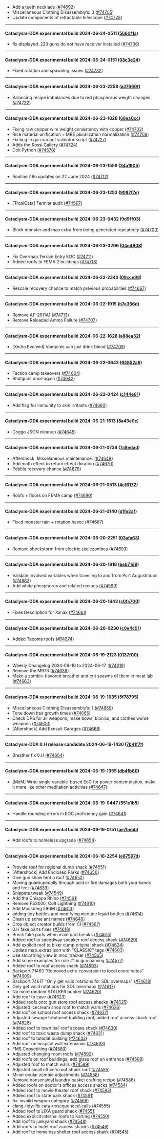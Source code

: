* Add a teeth necklace ([#74692](https://github.com/CleverRaven/Cataclysm-DDA/pull/74692))
* Miscellaneous Clothing Disassembly’s: 3 ([#74705](https://github.com/CleverRaven/Cataclysm-DDA/pull/74705))
* Update components of retractable telescope ([#74728](https://github.com/CleverRaven/Cataclysm-DDA/pull/74728))

---

#### Cataclysm-DDA experimental build 2024-06-24-0511 ([5660f1a](https://github.com/CleverRaven/Cataclysm-DDA/releases/tag/cdda-experimental-2024-06-24-0511))

* fix displayed .223 guns do not have receiver installed ([#74736](https://github.com/CleverRaven/Cataclysm-DDA/pull/74736))

---

#### Cataclysm-DDA experimental build 2024-06-24-0151 ([08c3e24](https://github.com/CleverRaven/Cataclysm-DDA/releases/tag/cdda-experimental-2024-06-24-0151))

* Fixed rotation and spawning issues ([#74732](https://github.com/CleverRaven/Cataclysm-DDA/pull/74732))

---

#### Cataclysm-DDA experimental build 2024-06-23-2258 ([a37660f](https://github.com/CleverRaven/Cataclysm-DDA/releases/tag/cdda-experimental-2024-06-23-2258))

* Balancing recipe imbalances due to red phosphorus weight changes ([#74722](https://github.com/CleverRaven/Cataclysm-DDA/pull/74722))

---

#### Cataclysm-DDA experimental build 2024-06-23-1828 ([68ea0cc](https://github.com/CleverRaven/Cataclysm-DDA/releases/tag/cdda-experimental-2024-06-23-1828))

* Fixing raw copper wire weight consistency with copper ([#74702](https://github.com/CleverRaven/Cataclysm-DDA/pull/74702))
* Rice material unification + MRE pluralization normalization ([#74706](https://github.com/CleverRaven/Cataclysm-DDA/pull/74706))
* Fix bug in gun variant validator script ([#74727](https://github.com/CleverRaven/Cataclysm-DDA/pull/74727))
* Adds the Rossi Gallery ([#74724](https://github.com/CleverRaven/Cataclysm-DDA/pull/74724))
* Colt Python ([#74576](https://github.com/CleverRaven/Cataclysm-DDA/pull/74576))

---

#### Cataclysm-DDA experimental build 2024-06-23-1559 ([34a1905](https://github.com/CleverRaven/Cataclysm-DDA/releases/tag/cdda-experimental-2024-06-23-1559))

* Routine i18n updates on 22 June 2024 ([#74712](https://github.com/CleverRaven/Cataclysm-DDA/pull/74712))

---

#### Cataclysm-DDA experimental build 2024-06-23-1253 ([9087f7e](https://github.com/CleverRaven/Cataclysm-DDA/releases/tag/cdda-experimental-2024-06-23-1253))

* [TropiCata] Termite audit ([#74567](https://github.com/CleverRaven/Cataclysm-DDA/pull/74567))

---

#### Cataclysm-DDA experimental build 2024-06-23-0432 ([9d91f03](https://github.com/CleverRaven/Cataclysm-DDA/releases/tag/cdda-experimental-2024-06-23-0432))

* Block monster and map extra from being generated repeatedly ([#74703](https://github.com/CleverRaven/Cataclysm-DDA/pull/74703))

---

#### Cataclysm-DDA experimental build 2024-06-23-0206 ([04e4908](https://github.com/CleverRaven/Cataclysm-DDA/releases/tag/cdda-experimental-2024-06-23-0206))

* Fix Overmap Terrain Entry EOC ([#74711](https://github.com/CleverRaven/Cataclysm-DDA/pull/74711))
* Added roofs to FEMA 2 buildings ([#74718](https://github.com/CleverRaven/Cataclysm-DDA/pull/74718))

---

#### Cataclysm-DDA experimental build 2024-06-22-2343 ([09cce88](https://github.com/CleverRaven/Cataclysm-DDA/releases/tag/cdda-experimental-2024-06-22-2343))

* Rescale recovery chance to match previous probabilities ([#74667](https://github.com/CleverRaven/Cataclysm-DDA/pull/74667))

---

#### Cataclysm-DDA experimental build 2024-06-22-1915 ([b7a356d](https://github.com/CleverRaven/Cataclysm-DDA/releases/tag/cdda-experimental-2024-06-22-1915))

* Remove AF-2011A1 ([#74713](https://github.com/CleverRaven/Cataclysm-DDA/pull/74713))
* Remove Reloaded Ammo Failure ([#74707](https://github.com/CleverRaven/Cataclysm-DDA/pull/74707))

---

#### Cataclysm-DDA experimental build 2024-06-22-1628 ([a88ea32](https://github.com/CleverRaven/Cataclysm-DDA/releases/tag/cdda-experimental-2024-06-22-1628))

* [Xedra Evolved] Vampires can just drink blood ([#74709](https://github.com/CleverRaven/Cataclysm-DDA/pull/74709))

---

#### Cataclysm-DDA experimental build 2024-06-22-0643 ([64852a6](https://github.com/CleverRaven/Cataclysm-DDA/releases/tag/cdda-experimental-2024-06-22-0643))

* Faction camp takeovers ([#74604](https://github.com/CleverRaven/Cataclysm-DDA/pull/74604))
* Shotguns once again ([#74642](https://github.com/CleverRaven/Cataclysm-DDA/pull/74642))

---

#### Cataclysm-DDA experimental build 2024-06-22-0424 ([c144e61](https://github.com/CleverRaven/Cataclysm-DDA/releases/tag/cdda-experimental-2024-06-22-0424))

* Add flag for immunity to skin irritants ([#74680](https://github.com/CleverRaven/Cataclysm-DDA/pull/74680))

---

#### Cataclysm-DDA experimental build 2024-06-21-1513 ([8a43e0c](https://github.com/CleverRaven/Cataclysm-DDA/releases/tag/cdda-experimental-2024-06-21-1513))

* Doggo JSON cleanup ([#74645](https://github.com/CleverRaven/Cataclysm-DDA/pull/74645))

---

#### Cataclysm-DDA experimental build 2024-06-21-0734 ([7a8edad](https://github.com/CleverRaven/Cataclysm-DDA/releases/tag/cdda-experimental-2024-06-21-0734))

* Aftershock: Miscelaneous maintenance. ([#74648](https://github.com/CleverRaven/Cataclysm-DDA/pull/74648))
* Add math effect to return effect duration ([#74670](https://github.com/CleverRaven/Cataclysm-DDA/pull/74670))
* Pebble recovery chance ([#74679](https://github.com/CleverRaven/Cataclysm-DDA/pull/74679))

---

#### Cataclysm-DDA experimental build 2024-06-21-0513 ([4c16172](https://github.com/CleverRaven/Cataclysm-DDA/releases/tag/cdda-experimental-2024-06-21-0513))

* Roofs + floors on FEMA camp ([#74690](https://github.com/CleverRaven/Cataclysm-DDA/pull/74690))

---

#### Cataclysm-DDA experimental build 2024-06-21-0140 ([d1fe2af](https://github.com/CleverRaven/Cataclysm-DDA/releases/tag/cdda-experimental-2024-06-21-0140))

* Fixed monster rain + rotation havoc ([#74687](https://github.com/CleverRaven/Cataclysm-DDA/pull/74687))

---

#### Cataclysm-DDA experimental build 2024-06-20-2251 ([03afa63](https://github.com/CleverRaven/Cataclysm-DDA/releases/tag/cdda-experimental-2024-06-20-2251))

*  Remove shockstorm from electric skelezombos ([#74693](https://github.com/CleverRaven/Cataclysm-DDA/pull/74693))

---

#### Cataclysm-DDA experimental build 2024-06-20-1918 ([beb71d9](https://github.com/CleverRaven/Cataclysm-DDA/releases/tag/cdda-experimental-2024-06-20-1918))

* Validate involved variables when traveling to and from Port Augustmoon ([#74682](https://github.com/CleverRaven/Cataclysm-DDA/pull/74682))
* Add white phosphorus and related recipes ([#74599](https://github.com/CleverRaven/Cataclysm-DDA/pull/74599))

---

#### Cataclysm-DDA experimental build 2024-06-20-1643 ([c0fa700](https://github.com/CleverRaven/Cataclysm-DDA/releases/tag/cdda-experimental-2024-06-20-1643))

* Fixes Description for Xanax ([#74661](https://github.com/CleverRaven/Cataclysm-DDA/pull/74661))

---

#### Cataclysm-DDA experimental build 2024-06-20-0230 ([c0e4c91](https://github.com/CleverRaven/Cataclysm-DDA/releases/tag/cdda-experimental-2024-06-20-0230))

* Added Tacoma roofs ([#74674](https://github.com/CleverRaven/Cataclysm-DDA/pull/74674))

---

#### Cataclysm-DDA experimental build 2024-06-19-2123 ([0137f00](https://github.com/CleverRaven/Cataclysm-DDA/releases/tag/cdda-experimental-2024-06-19-2123))

* Weekly Changelog 2024-06-10 to 2024-06-17 ([#74619](https://github.com/CleverRaven/Cataclysm-DDA/pull/74619))
* Remove the MR73 ([#74636](https://github.com/CleverRaven/Cataclysm-DDA/pull/74636))
* Make a zombie-flavored breather and cut spawns of them in meat lab ([#74663](https://github.com/CleverRaven/Cataclysm-DDA/pull/74663))

---

#### Cataclysm-DDA experimental build 2024-06-19-1635 ([5f78795](https://github.com/CleverRaven/Cataclysm-DDA/releases/tag/cdda-experimental-2024-06-19-1635))

* Miscellaneous Clothing Disassembly’s: 1 ([#74659](https://github.com/CleverRaven/Cataclysm-DDA/pull/74659))
* Tone down hair growth times ([#74665](https://github.com/CleverRaven/Cataclysm-DDA/pull/74665))
* Check DPS for all weapons, make bows, bionics, and clothes worse weapons ([#74600](https://github.com/CleverRaven/Cataclysm-DDA/pull/74600))
* [Aftershock] Add Exosuit Garages ([#74668](https://github.com/CleverRaven/Cataclysm-DDA/pull/74668))

---

#### Cataclysm-DDA 0.H release candidate 2024-06-19-1430 ([7b4ff7f](https://github.com/CleverRaven/Cataclysm-DDA/releases/tag/cdda-0.H-2024-06-19-1430))

* Breather fix 0.H ([#74664](https://github.com/CleverRaven/Cataclysm-DDA/pull/74664))

---

#### Cataclysm-DDA experimental build 2024-06-19-1355 ([db4fb60](https://github.com/CleverRaven/Cataclysm-DDA/releases/tag/cdda-experimental-2024-06-19-1355))

* [MoM] Write single variable-based EoC for power contemplation, make it more like other meditation activities ([#74647](https://github.com/CleverRaven/Cataclysm-DDA/pull/74647))

---

#### Cataclysm-DDA experimental build 2024-06-19-0447 ([551e1b5](https://github.com/CleverRaven/Cataclysm-DDA/releases/tag/cdda-experimental-2024-06-19-0447))

* Handle rounding errors in EOC proficiency gain ([#74641](https://github.com/CleverRaven/Cataclysm-DDA/pull/74641))

---

#### Cataclysm-DDA experimental build 2024-06-19-0151 ([ae7bebb](https://github.com/CleverRaven/Cataclysm-DDA/releases/tag/cdda-experimental-2024-06-19-0151))

* Add roofs to homeless upgrade ([#74654](https://github.com/CleverRaven/Cataclysm-DDA/pull/74654))

---

#### Cataclysm-DDA experimental build 2024-06-18-2254 ([e87597d](https://github.com/CleverRaven/Cataclysm-DDA/releases/tag/cdda-experimental-2024-06-18-2254))

* Provide roof for regional dump shack ([#74651](https://github.com/CleverRaven/Cataclysm-DDA/pull/74651))
* [Aftershock] Add Enclosed Parks ([#74650](https://github.com/CleverRaven/Cataclysm-DDA/pull/74650))
* Give gun show tent a roof ([#74652](https://github.com/CleverRaven/Cataclysm-DDA/pull/74652))
* Moving quadrupedally through acid or fire damages both your hands and feet ([#74639](https://github.com/CleverRaven/Cataclysm-DDA/pull/74639))
* Snippets tweak ([#74549](https://github.com/CleverRaven/Cataclysm-DDA/pull/74549))
* Add the Chiappa Rhino ([#74561](https://github.com/CleverRaven/Cataclysm-DDA/pull/74561))
* Remove FS2000, Colt Lightning  ([#74610](https://github.com/CleverRaven/Cataclysm-DDA/pull/74610))
* Add Mossberg 590M ([#74613](https://github.com/CleverRaven/Cataclysm-DDA/pull/74613))
* adding tiny bottles and modifying nicotine liquid bottles ([#74614](https://github.com/CleverRaven/Cataclysm-DDA/pull/74614))
* Clean up some ant names ([#74640](https://github.com/CleverRaven/Cataclysm-DDA/pull/74640))
* Drop object creator builds from CI ([#74587](https://github.com/CleverRaven/Cataclysm-DDA/pull/74587))
* 0.H fake parts fixes ([#74616](https://github.com/CleverRaven/Cataclysm-DDA/pull/74616))
* Break fake parts when main part breaks ([#74615](https://github.com/CleverRaven/Cataclysm-DDA/pull/74615))
* Added roof to speedway speaker roof access shack ([#74629](https://github.com/CleverRaven/Cataclysm-DDA/pull/74629))
* Add explicit roof to biker dump original shack ([#74634](https://github.com/CleverRaven/Cataclysm-DDA/pull/74634))
* Update map_extras.json with "CLASSIC" tags ([#74603](https://github.com/CleverRaven/Cataclysm-DDA/pull/74603))
* Use std::string_view in mod_tracker ([#74565](https://github.com/CleverRaven/Cataclysm-DDA/pull/74565))
* Add some examples for rule #1 in gun naming ([#74577](https://github.com/CleverRaven/Cataclysm-DDA/pull/74577))
* Added roof to roof access shack ([#74593](https://github.com/CleverRaven/Cataclysm-DDA/pull/74593))
* Backport 71463 "Removed extra conversion to local coordinates" ([#74609](https://github.com/CleverRaven/Cataclysm-DDA/pull/74609))
* Backport 74617 "Only get valid rotations for SDL overmaps" ([#74618](https://github.com/CleverRaven/Cataclysm-DDA/pull/74618))
* Only get valid rotations for SDL overmaps ([#74617](https://github.com/CleverRaven/Cataclysm-DDA/pull/74617))
* No more random STALKER bunker ([#74620](https://github.com/CleverRaven/Cataclysm-DDA/pull/74620))
* Add roof to cave ([#74623](https://github.com/CleverRaven/Cataclysm-DDA/pull/74623))
* Added roofs onto gun store roof access shacks ([#74625](https://github.com/CleverRaven/Cataclysm-DDA/pull/74625))
* Adjusted icecream shop roof to match walls ([#74626](https://github.com/CleverRaven/Cataclysm-DDA/pull/74626))
* Add roof on school roof access shack ([#74627](https://github.com/CleverRaven/Cataclysm-DDA/pull/74627))
* Adjusted sewage treatment building roof, added roof access shack roof ([#74628](https://github.com/CleverRaven/Cataclysm-DDA/pull/74628))
* Added roof to town hall roof access shack ([#74630](https://github.com/CleverRaven/Cataclysm-DDA/pull/74630))
* Add roof to toxic waste dump shack ([#74631](https://github.com/CleverRaven/Cataclysm-DDA/pull/74631))
* Add roof to tutorial building ([#74632](https://github.com/CleverRaven/Cataclysm-DDA/pull/74632))
* Add roof on hospital wall extensions ([#74633](https://github.com/CleverRaven/Cataclysm-DDA/pull/74633))
* FMS Copyediting ([#74580](https://github.com/CleverRaven/Cataclysm-DDA/pull/74580))
* Adjusted changing room roofs ([#74592](https://github.com/CleverRaven/Cataclysm-DDA/pull/74592))
* Add roofs on roof buildings, add glass roof on entrance ([#74588](https://github.com/CleverRaven/Cataclysm-DDA/pull/74588))
* Adjusted roof to match walls ([#74589](https://github.com/CleverRaven/Cataclysm-DDA/pull/74589))
* Adjusted small office's roof shack roof ([#74585](https://github.com/CleverRaven/Cataclysm-DDA/pull/74585))
* Minor ocular zombie adjustments ([#74558](https://github.com/CleverRaven/Cataclysm-DDA/pull/74558))
* Remove nonsensical laundry basket crafting recipe ([#74586](https://github.com/CleverRaven/Cataclysm-DDA/pull/74586))
* Added roofs on doctor's offices access shacks ([#74584](https://github.com/CleverRaven/Cataclysm-DDA/pull/74584))
* Added roof to movie theater roof shack ([#74583](https://github.com/CleverRaven/Cataclysm-DDA/pull/74583))
* Added roof to state park shack ([#74591](https://github.com/CleverRaven/Cataclysm-DDA/pull/74591))
* fix: invalid weapon category ([#74568](https://github.com/CleverRaven/Cataclysm-DDA/pull/74568))
* clang-tidy: fix cata-unsequenced-calls ([#74555](https://github.com/CleverRaven/Cataclysm-DDA/pull/74555))
* Added roof to LIXA guard shack ([#74551](https://github.com/CleverRaven/Cataclysm-DDA/pull/74551))
* Added explicit internal roofs to Karting ([#74550](https://github.com/CleverRaven/Cataclysm-DDA/pull/74550))
* Add roof to junkyard shack ([#74548](https://github.com/CleverRaven/Cataclysm-DDA/pull/74548))
* Add roofs to hotel roof access shacks ([#74546](https://github.com/CleverRaven/Cataclysm-DDA/pull/74546))
* Add roof to homeless shelter roof access shack ([#74545](https://github.com/CleverRaven/Cataclysm-DDA/pull/74545))
